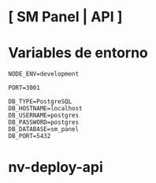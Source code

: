 # [ SM Panel | API ]

# Variables de entorno
```
NODE_ENV=development

PORT=3001

DB_TYPE=PostgreSQL
DB_HOSTNAME=localhost
DB_USERNAME=postgres
DB_PASSWORD=postgres
DB_DATABASE=sm_panel
DB_PORT=5432
```
# nv-deploy-api
